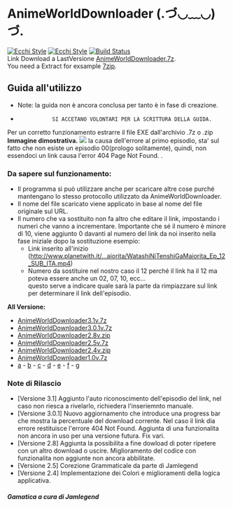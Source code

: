 # AnimeWorldDownloader (.づ◡﹏◡)づ.
[![Ecchi Style](https://static-cdn.jtvnw.net/jtv_user_pictures/panel-55778697-image-aaa18660-1043-413a-a788-dad202eac409)](https://discord.gg/K9NHNrx)
[![Ecchi Style](https://static-cdn.jtvnw.net/jtv_user_pictures/panel-55778697-image-21f6cc49-c9fd-4ae5-8224-c901119f1505)](https://streamlabs.com/arutosio)
[![Build Status](https://dev.azure.com/Arutosio/Arutosio/_apis/build/status/Arutosio.AnimeWorldDownloader?branchName=master)](https://dev.azure.com/Arutosio/Arutosio/_build/latest?definitionId=3&branchName=master)
 <br>
Link Download a LastVersione [AnimeWorldDownloader.7z](https://puu.sh/DezAR/7a34e8db31.7z). <br>
You need a Extract for exsample [7zip](https://www.7-zip.org/).

## Guida all'utilizzo
 - Note: la guida non è ancora conclusa per tanto è in fase di creazione. <br>
 -                SI ACCETANO VOLONTARI PER LA SCRITTURA DELLA GUIDA.
Per un corretto funzionamento estrarre il file EXE dall'archivio .7z o .zip <br>
**Immagine dimostrativa.**
![](https://puu.sh/D5M6I/a1083533c4.png)
la causa dell'errore al primo episodio, sta' sul fatto che non esiste un episodio 00(prologo solitamente), quindi, non essendoci un link causa l'error 404 Page Not Found. . <br>

### Da sapere sul funzionamento:
- Il programma sì può utilizzare anche per scaricare altre cose purché mantengano lo stesso protocollo utilizzato da AnimeWorldDownloader. 
- Il nome del file scaricato viene applicato in base al nome del file originale sul URL.
- Il numero che va sostituito non fa altro che editare il link, impostando i numeri che vanno a incrementare. Importante che sé il numero è minore di 10, viene aggiunto 0 davanti al numero del link da noi inserito nella fase iniziale dopo la sostituzione esempio:
  - Link inserito all'inizio (http://www.planetwith.it/...aiorita/WatashiNiTenshiGaMaiorita_Ep_12_SUB_ITA.mp4) 
  - Numero da sostituire nel nostro caso il 12 perché il link ha il 12 ma poteva essere anche un 02, 07, 10, ecc...  <br>
  questo serve a indicare quale sarà la parte da rimpiazzare sul link per determinare il link dell'episodio.

**All Versione:**
- [AnimeWorldDownloader3.1v.7z](https://puu.sh/DezAR/7a34e8db31.7z)
- [AnimeWorldDownloader3.0.1v.7z](https://puu.sh/D5L7d/2efe8766b0.7z)
- [AnimeWorldDownloader2.8v.zip](https://puu.sh/D3sxu/23bab32ff5.zip)
- [AnimeWorldDownloader2.5v.7z](https://puu.sh/D2tGW/ccb612501c.7z)
- [AnimeWorldDownloader2.4v.zip](https://puu.sh/D2s9g/4539aaccd2.zip)
- [AnimeWorldDownloader1.0v.7z](https://puu.sh/D1VgY/c9003a87f0.7z)
- [a](#a) - [b](#b) - [c](#b) - [d](#d) - [e](#e) - [f](#f) - [g](#g)

### Note di Rilascio
 - [Versione 3.1]
   Aggiunto l'auto riconoscimento dell'episodio del link, nel caso non riesca a rivelarlo, richiedera l'inseriemnto manuale.
 - [Versione 3.0.1]
   Nuovo aggiornamento che introduce una progress bar che mostra la percentuale del download corrente.
   Nel caso il link dia errore restituisce l'errore 404 Not Found.
   Aggiunta di una funzionalita non ancora in uso per una versione futura.
   Fix vari.
 - [Versione 2.8]
   Aggiunta la possibilita a fine dowload di poter ripetere con un altro download o uscire. 
   Miglioramento del codice con funzionalita non aggiunte non ancora abbilitate.
 - [Versione 2.5]
   Corezione Grammaticale da parte di Jamlegend
 - [Versione 2.4]
   Implementazione dei Colori e miglioramenti della logica applicativa.
   <br>
    
##### Gamatica a cura di Jamlegend 
